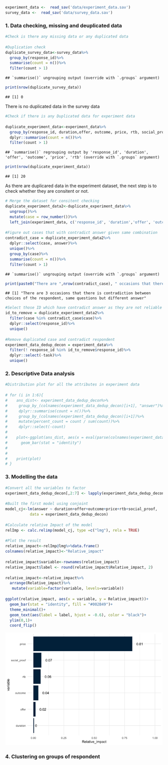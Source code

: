 ``` r
experiment_data <-  read_sav('data/experiment_data.sav')
survey_data <-  read_sav('data/survey_data.sav')
```

### 1. Data checking, missing and deuplicated data

``` r
#Check is there any missing data or any duplicated data

#Duplication check
duplicate_survey_data<-survey_data%>%
  group_by(response_id)%>%
  summarise(count = n())%>%
  filter(count > 1)
```

    ## `summarise()` ungrouping output (override with `.groups` argument)

``` r
print(nrow(duplicate_survey_data))
```

    ## [1] 0

There is no duplicated data in the survey data

``` r
#Check if there is any Duplicated data for experiment data

duplicate_experiment_data<-experiment_data%>%
  group_by(response_id, duration,offer, outcome, price, rtb, social_proof)%>%
  dplyr::summarise(count = n())%>%
  filter(count > 1)
```

    ## `summarise()` regrouping output by 'response_id', 'duration', 'offer', 'outcome', 'price', 'rtb' (override with `.groups` argument)

``` r
print(nrow(duplicate_experiment_data))
```

    ## [1] 20

As there are duplicared data in the experiment dataset, the next step is
to check whether they are consitent or not.

``` r
# Merge the dataset for consitent checking
duplicate_experiment_data2<-duplicate_experiment_data%>%
  ungroup()%>%
  mutate(case = row_number())%>%
  left_join(experiment_data, c('response_id', 'duration','offer', 'outcome', 'price', 'rtb', 'social_proof'))

#Figure out cases that with contradict answer given same combination
contradict_case = duplicate_experiment_data2%>%
  dplyr::select(case, answer)%>%
  unique()%>%
  group_by(case)%>%
  summarise(count = n())%>%
  filter(count > 1)
```

    ## `summarise()` ungrouping output (override with `.groups` argument)

``` r
print(paste0("There are ",nrow(contradict_case), " occasions that there is contradiction between choices of the respondent, same questions but different answer"))
```

    ## [1] "There are 3 occasions that there is contradiction between choices of the respondent, same questions but different answer"

``` r
#Select those ID which have contradict answer as they are not reliable
id_to_remove = duplicate_experiment_data2%>%
  filter(case %in% contradict_case$case)%>%
  dplyr::select(response_id)%>%
  unique()

#Remove duplicated case and contradict respondent
experiment_data_dedup_decon = experiment_data%>%
  filter(! response_id %in% id_to_remove$response_id)%>%
  dplyr::select(-task)%>%
  unique()
```

### 2. Descriptive Data analysis

``` r
#Distribution plot for all the attributes in experiment data

# for (i in 1:6){
#    ans_dist<- experiment_data_dedup_decon%>%
#     group_by_(colnames(experiment_data_dedup_decon)[i+1], "answer")%>%
#     dplyr::summarise(count = n())%>%
#     group_by_(colnames(experiment_data_dedup_decon)[i+1])%>%
#     mutate(percent_count = count / sum(count))%>%
#     dplyr::select(-count)
#    
#    plot<-ggplot(ans_dist, aes(x = eval(parse(colnames(experiment_data_dedup_decon)[i+2])), y = percent_count))+
#      geom_bar(stat = "identity")
#      
#    
#    print(plot)
# }
```

### 3. Modelling the data

``` r
#Convert all the variables to factor 
experiment_data_dedup_decon[,2:7] <- lapply(experiment_data_dedup_decon[,2:7], factor)

#Built the first model using conjoint
model_cj<-lm(answer ~ duration+offer+outcome+price+rtb+social_proof,
           data = experiment_data_dedup_decon)

#Calculate relative Impact of the model
relImp <- calc.relimp(model_cj, type =c("lmg"), rela = TRUE)

#Plot the result
relative_impact<-relImp@lmg%>%data.frame()
colnames(relative_impact)<-"Relative_impact"

relative_impact$variable<-rownames(relative_impact)
relative_impact$label <- round(relative_impact$Relative_impact, 2)

relative_impact<-relative_impact%>%
  arrange(Relative_impact)%>%
   mutate(variable=factor(variable, levels=variable))

ggplot(relative_impact, aes(x = variable, y = Relative_impact))+
  geom_bar(stat = "identity", fill = "#002B49")+
  theme_minimal()+
  geom_text(aes(label = label, hjust = -0.6), color = "black")+
  ylim(0,1)+ 
  coord_flip()
```

![](GM_Homework_files/figure-markdown_github/conjon_model-1.png)

### 4. Clustering on groups of respondent
